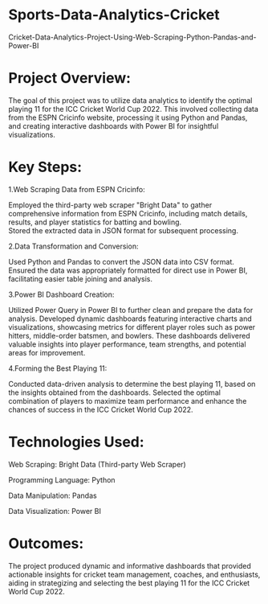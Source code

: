 # Sports-Data-Analytics-Cricket
Cricket-Data-Analytics-Project-Using-Web-Scraping-Python-Pandas-and-Power-BI

# Project Overview:
The goal of this project was to utilize data analytics to identify the optimal playing 11 for the ICC Cricket World Cup 2022. This involved collecting data from the ESPN Cricinfo website, processing it using Python and Pandas, and creating interactive dashboards with Power BI for insightful visualizations.

# Key Steps:

1.Web Scraping Data from ESPN Cricinfo:

Employed the third-party web scraper "Bright Data" to gather comprehensive information from ESPN Cricinfo, including match details, results, and player statistics for batting and bowling.  
   Stored the extracted data in JSON format for subsequent processing.

2.Data Transformation and Conversion:

Used Python and Pandas to convert the JSON data into CSV format.
Ensured the data was appropriately formatted for direct use in Power BI, facilitating easier table joining and analysis.

3.Power BI Dashboard Creation:

  Utilized Power Query in Power BI to further clean and prepare the data for analysis.
  Developed dynamic dashboards featuring interactive charts and visualizations, showcasing metrics for different player 
  roles such as power hitters, middle-order batsmen, and bowlers.
  These dashboards delivered valuable insights into player performance, team strengths, and potential areas for improvement.

4.Forming the Best Playing 11:

  Conducted data-driven analysis to determine the best playing 11, based on the insights obtained from the dashboards.
  Selected the optimal combination of players to maximize team performance and enhance the chances of success in the ICC 
  Cricket World Cup 2022.

# Technologies Used:

  Web Scraping: Bright Data (Third-party Web Scraper)  
  
  Programming Language: Python
  
  Data Manipulation: Pandas
  
  Data Visualization: Power BI

# Outcomes:
The project produced dynamic and informative dashboards that provided actionable insights for cricket team management, coaches, and enthusiasts, aiding in strategizing and selecting the best playing 11 for the ICC Cricket World Cup 2022.
